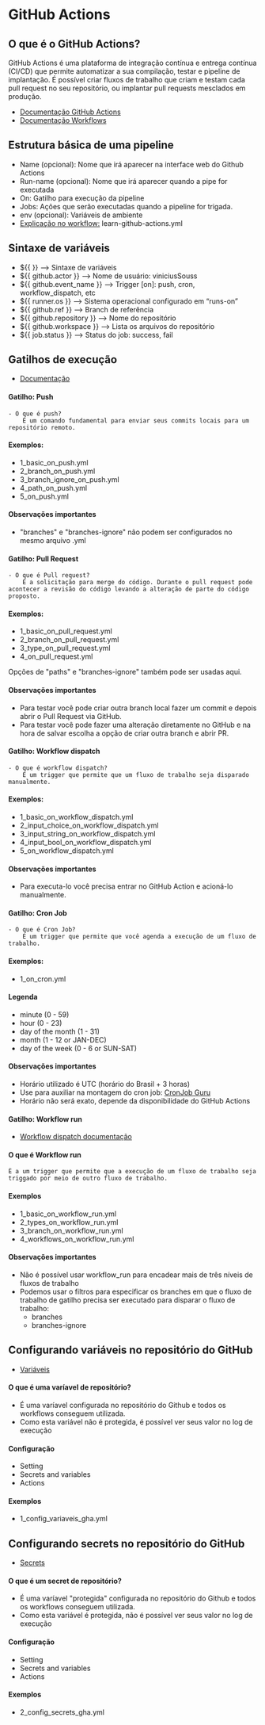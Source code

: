 # GitHub Actions

## O que é o GitHub Actions?

GitHub Actions é uma plataforma de integração contínua e entrega contínua (CI/CD) 
que permite automatizar a sua compilação, testar e pipeline de implantação. É 
possível criar fluxos de trabalho que criam e testam cada pull request no seu 
repositório, ou implantar pull requests mesclados em produção.

- [Documentação GitHub Actions](https://docs.github.com/pt/actions)
- [Documentação Workflows](https://github.com/actions/starter-workflows)

## Estrutura básica de uma pipeline

- Name (opcional): Nome que irá aparecer na interface web do Github Actions
- Run-name (opcional): Nome que irá aparecer quando a pipe for executada
- On: Gatilho para execução da pipeline
- Jobs: Ações que serão executadas quando a pipeline for trigada.
- env (opcional): Variáveis de ambiente
- [Explicação no workflow:](https://docs.github.com/pt/actions/writing-workflows/about-workflows) learn-github-actions.yml

## Sintaxe de variáveis

- ${{  }}                   --> Sintaxe de variáveis
- ${{ github.actor }}       --> Nome de usuário: viniciusSouss                   
- ${{ github.event_name }}  --> Trigger [on]: push, cron, workflow_dispatch, etc
- ${{ runner.os }}          --> Sistema operacional configurado em “runs-on”
- ${{ github.ref }}         --> Branch de referência
- ${{ github.repository }}  --> Nome do repositório
- ${{ github.workspace }}   --> Lista os arquivos do repositório
- ${{ job.status }}         --> Status do job: success, fail


## Gatilhos de execução
- [Documentação](https://docs.github.com/en/actions/writing-workflows/choosing-when-your-workflow-runs/triggering-a-workflow#using-events-to-trigger-workflows)

#### Gatilho: Push
    - O que é push? 
        É um comando fundamental para enviar seus commits locais para um repositório remoto.

#### Exemplos: 
- 1_basic_on_push.yml
- 2_branch_on_push.yml
- 3_branch_ignore_on_push.yml
- 4_path_on_push.yml
- 5_on_push.yml

#### Observações importantes
- "branches" e "branches-ignore" não podem ser configurados no mesmo arquivo .yml


#### Gatilho: Pull Request
    - O que é Pull request? 
        É a solicitação para merge do código. Durante o pull request pode acontecer a revisão do código levando a alteração de parte do código proposto.

#### Exemplos:
- 1_basic_on_pull_request.yml
- 2_branch_on_pull_request.yml
- 3_type_on_pull_request.yml
- 4_on_pull_request.yml

Opções de "paths" e "branches-ignore" também pode ser usadas aqui.

#### Observações importantes
- Para testar você pode criar outra branch local fazer um commit e depois abrir o Pull Request via GitHub.
- Para testar você pode fazer uma alteração diretamente no GitHub e na hora de salvar escolha a opção de criar outra branch e abrir PR.

#### Gatilho: Workflow dispatch
    - O que é workflow dispatch? 
        É um trigger que permite que um fluxo de trabalho seja disparado manualmente.

#### Exemplos:
- 1_basic_on_workflow_dispatch.yml
- 2_input_choice_on_workflow_dispatch.yml
- 3_input_string_on_workflow_dispatch.yml
- 4_input_bool_on_workflow_dispatch.yml
- 5_on_workflow_dispatch.yml

#### Observações importantes
- Para executa-lo você precisa entrar no GitHub Action e acioná-lo manualmente.

#### Gatilho: Cron Job
    - O que é Cron Job? 
        É um trigger que permite que você agenda a execução de um fluxo de trabalho.

#### Exemplos:
- 1_on_cron.yml

#### Legenda

- minute (0 - 59)
- hour (0 - 23)
- day of the month (1 - 31)
- month (1 - 12 or JAN-DEC)
- day of the week (0 - 6 or SUN-SAT)


#### Observações importantes
- Horário utilizado é UTC (horário do Brasil + 3 horas)
- Use para auxiliar na montagem do cron job: [CronJob Guru](https://crontab.guru/)
- Horário não será exato, depende da disponibilidade do GitHub Actions

#### Gatilho: Workflow run
- [Workflow dispatch documentação](https://docs.github.com/pt/actions/writing-workflows/choosing-when-your-workflow-runs/events-that-trigger-workflows#workflow_run)

#### O que é Workflow run
    É a um trigger que permite que a execução de um fluxo de trabalho seja triggado por meio de outro fluxo de trabalho.
    
#### Exemplos
- 1_basic_on_workflow_run.yml
- 2_types_on_workflow_run.yml
- 3_branch_on_workflow_run.yml
- 4_workflows_on_workflow_run.yml

#### Observações importantes
- Não é possível usar workflow_run para encadear mais de três níveis de fluxos de trabalho
- Podemos usar o filtros para especificar os branches em que o fluxo de trabalho de gatilho precisa ser executado para disparar o fluxo de trabalho:
    - branches
    - branches-ignore


## Configurando variáveis no repositório do GitHub
- [Variáveis](https://docs.github.com/pt/actions/writing-workflows/choosing-what-your-workflow-does/store-information-in-variables)

#### O que é uma varíavel de repositório?
- É uma varíavel configurada no repositório do Github e todos os workflows conseguem utilizada.
- Como esta variável não é protegida, é possível ver seus valor no log de execução

#### Configuração
- Setting
- Secrets and variables
- Actions

#### Exemplos
- 1_config_variaveis_gha.yml

## Configurando secrets no repositório do GitHub
- [Secrets](https://docs.github.com/pt/actions/writing-workflows/choosing-what-your-workflow-does/store-information-in-variables)

#### O que é um secret de repositório?
- É uma varíavel "protegida" configurada no repositório do Github e todos os workflows conseguem utilizada.
- Como esta variável é protegida, não é possível ver seus valor no log de execução

#### Configuração
- Setting
- Secrets and variables
- Actions

#### Exemplos
- 2_config_secrets_gha.yml